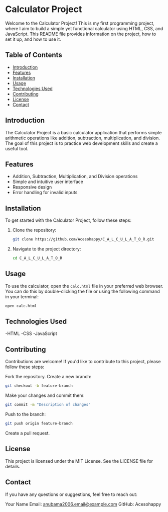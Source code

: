 # Calculator Project

Welcome to the Calculator Project! This is my first programming project, where I aim to build a simple yet functional calculator using HTML, CSS, and JavaScript. This README file provides information on the project, how to set it up, and how to use it.

## Table of Contents

- [Introduction](#introduction)
- [Features](#features)
- [Installation](#installation)
- [Usage](#usage)
- [Technologies Used](#technologies-used)
- [Contributing](#contributing)
- [License](#license)
- [Contact](#contact)

## Introduction

The Calculator Project is a basic calculator application that performs simple arithmetic operations like addition, subtraction, multiplication, and division. The goal of this project is to practice web development skills and create a useful tool.

## Features

- Addition, Subtraction, Multiplication, and Division operations
- Simple and intuitive user interface
- Responsive design
- Error handling for invalid inputs

## Installation

To get started with the Calculator Project, follow these steps:

1. Clone the repository:
   ```bash
   git clone https://github.com/Acesohappy/C_A_L_C_U_L_A_T_O_R.git
   ```
2. Navigate to the project directory:
   ```bash
   cd C_A_L_C_U_L_A_T_O_R
   ```

## Usage

To use the calculator, open the `calc.html` file in your preferred web browser. You can do this by double-clicking the file or using the following command in your terminal:

```bash
open calc.html
```
## Technologies Used
-HTML
-CSS
-JavaScript
## Contributing
Contributions are welcome! If you'd like to contribute to this project, please follow these steps:

Fork the repository.
Create a new branch:
```bash
git checkout -b feature-branch
```
Make your changes and commit them:
```bash
git commit -m "Description of changes"
```
Push to the branch:
```bash
git push origin feature-branch
```
Create a pull request.
## License
This project is licensed under the MIT License. See the LICENSE file for details.

## Contact
If you have any questions or suggestions, feel free to reach out:

Your Name
Email: anubama2006.email@example.com
GitHub: Acesohappy
